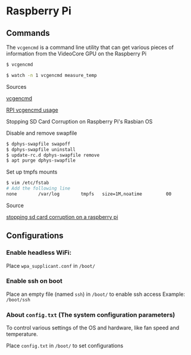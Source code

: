 # Raspberry Pi

## Commands

The `vcgencmd` is a command line utility that can get various pieces of information from the VideoCore GPU on the Raspberry Pi

```bash
$ vcgencmd
```
```bash
$ watch -n 1 vcgencmd measure_temp
```
Sources

[vcgencmd](https://www.raspberrypi.org/documentation/raspbian/applications/vcgencmd.md)

[RPI vcgencmd usage](https://elinux.org/RPI_vcgencmd_usage)

Stopping SD Card Corruption on Raspberry Pi's Rasbian OS

Disable and remove swapfile
```bash
$ dphys-swapfile swapoff
$ dphys-swapfile uninstall
$ update-rc.d dphys-swapfile remove
$ apt purge dphys-swapfile
```

Set up tmpfs mounts
```bash
$ vim /etc/fstab
# Add the following line
none        /var/log        tmpfs   size=1M,noatime         00
```
Source

[stopping sd card corruption on a raspberry pi](http://ideaheap.com/2013/07/stopping-sd-card-corruption-on-a-raspberry-pi/)

## Configurations
 
### Enable headless WiFi:

Place `wpa_supplicant.conf` in `/boot/`

### Enable ssh on boot

Place an empty file (named `ssh`) in `/boot/` to enable ssh access
Example: `/boot/ssh`

### About `config.txt` (The system configuration parameters)

To control various settings of the OS and hardware, like fan speed and temperature.

Place `config.txt` in `/boot/` to set configurations
